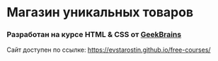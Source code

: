 # Магазин уникальных товаров
### Разработан на курсе **HTML & CSS** от [GeekBrains](https://geekbrains.ru/) 
Сайт доступен по ссылке: https://evstarostin.github.io/free-courses/
